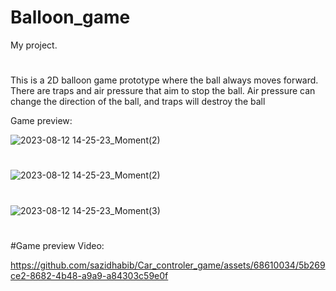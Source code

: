 # Balloon_game
 My project.
 #
This is a 2D balloon game prototype where the ball always moves forward. There are traps and air pressure that aim to stop the ball. Air pressure can change the direction of the ball, and traps will destroy the ball

Game preview:
 
![2023-08-12 14-25-23_Moment(2)](https://github.com/sazidhabib/Car_controler_game/assets/68610034/0ddca688-6804-491a-a346-ead17240c4d5)
#
![2023-08-12 14-25-23_Moment(2)](https://github.com/sazidhabib/Car_controler_game/assets/68610034/22e56576-00c0-484f-bfe1-ba93471facda)
#
![2023-08-12 14-25-23_Moment(3)](https://github.com/sazidhabib/Car_controler_game/assets/68610034/955baa26-3f7c-421f-b6e8-4a7215b227d6)
#

#Game preview Video: 

https://github.com/sazidhabib/Car_controler_game/assets/68610034/5b269ce2-8682-4b48-a9a9-a84303c59e0f
